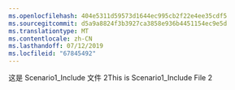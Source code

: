 ```yaml
---
ms.openlocfilehash: 404e5311d59573d1644ec995cb2f22e4ee35cdf5
ms.sourcegitcommit: d5a9a8824f3b3927ca3858e936b4451154ec9e5d
ms.translationtype: MT
ms.contentlocale: zh-CN
ms.lasthandoff: 07/12/2019
ms.locfileid: "67845492"
---
```

<span data-ttu-id="82dc0-101">这是 Scenario1_Include 文件 2</span><span class="sxs-lookup"><span data-stu-id="82dc0-101">This is Scenario1_Include File 2</span></span>
